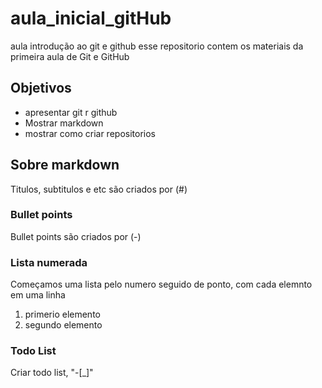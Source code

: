 # aula_inicial_gitHub
aula introdução  ao git e github
esse repositorio contem os materiais da primeira aula de Git e GitHub

## Objetivos

- apresentar git r github
- Mostrar markdown
- mostrar como criar repositorios

## Sobre markdown
Titulos, subtitulos e etc são criados por (#)

### Bullet points
Bullet points são criados por (-)

### Lista numerada
Começamos uma lista pelo numero seguido de ponto, com cada elemnto em uma linha
1. primerio elemento
2. segundo elemento


### Todo List
Criar todo list, "-[_]"

